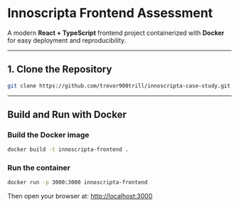 # Innoscripta Frontend Assessment

A modern **React + TypeScript** frontend project containerized with **Docker** for easy deployment and reproducibility.

---

## 1. Clone the Repository

```bash
git clone https://github.com/trevor900trill/innoscripta-case-study.git

```

---

## Build and Run with Docker

### Build the Docker image

```bash
docker build -t innoscripta-frontend .
```

### Run the container

```bash
docker run -p 3000:3000 innoscripta-frontend
```

Then open your browser at:
[http://localhost:3000](http://localhost:3000)
